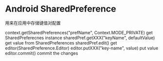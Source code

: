 # Android SharedPreference

<!--
ID: 729b483b-0c72-48c8-906e-0f6493d2216b
Status: publish
Date: 2018-04-04T06:01:00
Modified: 2018-04-04T06:01:00
wp_id: 524
-->

用来在应用中存储键值对配置

context.getSharedPreferences("prefName", Context.MODE_PRIVATE)	get SharedPreferecnes instance
sharedPref.getXXX("keyName", defaultValue)	get value from SharedPreferences
sharedPref.edit()	get editor(SharedPreference.Editor)
editor.putXXX("key-name", value)	put value
editor.commit()	commit the changes
